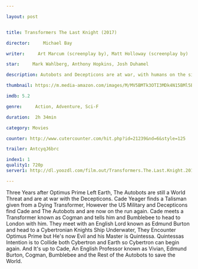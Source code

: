 ```yaml
---

layout: post


title: Transformers The Last Knight (2017)

director:     Michael Bay

writer:     Art Marcum (screenplay by), Matt Holloway (screenplay by)

star:     Mark Wahlberg, Anthony Hopkins, Josh Duhamel

description: Autobots and Decepticons are at war, with humans on the sidelines. Optimus Prime is gone. The key to saving our future lies buried in the secrets of the past, in the hidden history of Transformers on Earth.

thumbnail: https://m.media-amazon.com/images/M/MV5BMTk3OTI3MDk4N15BMl5BanBnXkFtZTgwNDg2ODIyMjI@._V1_UY268_CR0,0,182,268_AL__QL50.jpg

imdb: 5.2

genre:     Action, Adventure, Sci-F

duration:  2h 34min

category: Movies

counter: http://www.cutercounter.com/hit.php?id=21239&nd=6&style=125

trailer: AntcyqJ6brc

index1: 1
quality1: 720p
server1: http://dl.yoozdl.com/film.out/Transformers.The.Last.Knight.2017/Transformers.The.Last.Knight.2017.(yoozdl).mkv

---
```


Three Years after Optimus Prime Left Earth, The Autobots are still a World Threat and are at war with the Decepticons. Cade Yeager finds a Talisman given from a Dying Transformer, However the US Military and Decepticons find Cade and The Autobots and are now on the run again. Cade meets a Transformer known as Cogman and tells him and Bumblebee to head to London with him. They meet with an English Lord known as Edmund Burton and head to a Cybertronian Knights Ship Underwater, They Encounter Optimus Prime but He's now Evil and his Master is Quintessa. Quintessas Intention is to Collide both Cybertron and Earth so Cybertron can begin again. And It's up to Cade, An English Professor known as Vivian, Edmund Burton, Cogman, Bumblebee and the Rest of the Autobots to save the World.